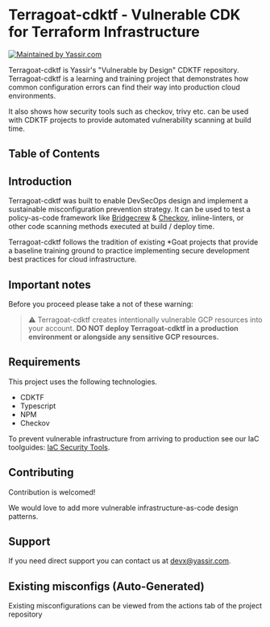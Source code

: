 # Terragoat-cdktf - Vulnerable CDK for Terraform Infrastructure

[![Maintained by Yassir.com](https://img.shields.io/badge/maintained%20by-Yassir-blueviolet)](https://yassir.com/?utm_source=github&utm_medium=organic_oss&utm_campaign=cdkgoat)

Terragoat-cdktf is Yassir's "Vulnerable by Design" CDKTF repository.
Terragoat-cdktf is a learning and training project that demonstrates how common configuration errors can find their way into production cloud environments.

It also shows how security tools such as checkov, trivy etc. can be used with CDKTF projects to provide automated vulnerability scanning at build time.

## Table of Contents


## Introduction

Terragoat-cdktf was built to enable DevSecOps design and implement a sustainable misconfiguration prevention strategy. It can be used to test a policy-as-code framework like [Bridgecrew](https://bridgecrew.io/?utm_source=github&utm_medium=organic_oss&utm_campaign=cdkgoat) & [Checkov](https://github.com/bridgecrewio/checkov/), inline-linters, or other code scanning methods executed at build / deploy time.

Terragoat-cdktf follows the tradition of existing *Goat projects that provide a baseline training ground to practice implementing secure development best practices for cloud infrastructure.

## Important notes

Before you proceed please take a not of these warning:
> :warning: Terragoat-cdktf creates intentionally vulnerable GCP resources into your account. **DO NOT deploy Terragoat-cdktf in a production environment or alongside any sensitive GCP resources.**

## Requirements

This project uses the following technologies.

* CDKTF
* Typescript
* NPM
* Checkov

To prevent vulnerable infrastructure from arriving to production see our IaC toolguides: [IaC Security Tools](https://www.notion.so/ysir/Security-Tools-aece87dd646a4f48a75112ca5414bd2e).

## Contributing

Contribution is welcomed!

We would love to add more vulnerable infrastructure-as-code design patterns.

## Support

If you need direct support you can contact us at [devx@yassir.com](mailto:devx@yassir.com).

## Existing misconfigs (Auto-Generated)
Existing misconfigurations can be viewed from the actions tab of the project repository
